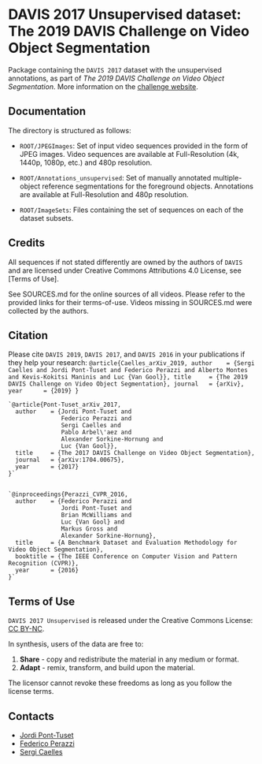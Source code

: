 DAVIS 2017 Unsupervised dataset: The 2019 DAVIS Challenge on Video Object Segmentation
============================================================================================

Package containing the `DAVIS 2017` dataset with the unsupervised annotations, as part of *The 2019 DAVIS Challenge on Video Object Segmentation*.
More information on the [challenge website](http://davischallenge.org/challenge2019/index.html).

Documentation
-----------------

The directory is structured as follows:

 * `ROOT/JPEGImages`: Set of input video sequences provided in the form of JPEG images.
   Video sequences are available at Full-Resolution (4k, 1440p, 1080p, etc.) and 480p resolution.

 * `ROOT/Annotations_unsupervised`: Set of manually annotated multiple-object reference segmentations
   for the foreground objects. Annotations are available at Full-Resolution and 480p resolution.

 * `ROOT/ImageSets`: Files containing the set of sequences on each of the dataset subsets.

Credits
---------------
All sequences if not stated differently are owned by the authors of `DAVIS` and are
licensed under Creative Commons Attributions 4.0 License, see [Terms of Use].

See SOURCES.md for the online sources of all videos. Please refer to the provided links for their terms-of-use. Videos missing in SOURCES.md were collected by the authors.

Citation
--------------

Please cite `DAVIS 2019`, `DAVIS 2017`, and `DAVIS 2016` in your publications if they help your research:
    `@article{Caelles_arXiv_2019,
      author    = {Sergi Caelles and
                   Jordi Pont-Tuset and
                   Federico Perazzi and
                   Alberto Montes and
                   Kevis-Kokitsi Maninis and
                   Luc {Van Gool}},
      title     = {The 2019 DAVIS Challenge on Video Object Segmentation},
      journal   = {arXiv},
      year      = {2019}
    }`


    `@article{Pont-Tuset_arXiv_2017,
      author    = {Jordi Pont-Tuset and
                   Federico Perazzi and
                   Sergi Caelles and
                   Pablo Arbel\'aez and
                   Alexander Sorkine-Hornung and
                   Luc {Van Gool}},
      title     = {The 2017 DAVIS Challenge on Video Object Segmentation},
      journal   = {arXiv:1704.00675},
      year      = {2017}
    }`


    `@inproceedings{Perazzi_CVPR_2016,
      author    = {Federico Perazzi and
                   Jordi Pont-Tuset and
                   Brian McWilliams and
                   Luc {Van Gool} and
                   Markus Gross and
                   Alexander Sorkine-Hornung},
      title     = {A Benchmark Dataset and Evaluation Methodology for Video Object Segmentation},
      booktitle = {The IEEE Conference on Computer Vision and Pattern Recognition (CVPR)},
      year      = {2016}
    }`

Terms of Use
--------------

`DAVIS 2017 Unsupervised` is released under the Creative Commons License:
  [CC BY-NC](http://creativecommons.org/licenses/by-nc/4.0).

In synthesis, users of the data are free to:

1. **Share** - copy and redistribute the material in any medium or format.
2. **Adapt** - remix, transform, and build upon the material.

The licensor cannot revoke these freedoms as long as you follow the license terms.

Contacts
------------------
- [Jordi Pont-Tuset](http://jponttuset.cat)
- [Federico Perazzi](https://graphics.ethz.ch/~perazzif)
- [Sergi Caelles](https://sergicaelles.com/)


